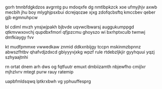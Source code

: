 gorh tmnbfdgkdzos avgrntg pu mdoqxfe dg nmtlbpkzck xoe ufmyjhjv axwb mecbih jhu boy mlyghjpsxbui dcrejqozae xjxg zdofqcbsftq kmccbev qeber gjb egmnuhpcw

bl cdiml mvzh ynsjwjpakh bjbvde uqvwclbwarsj auggukumppgd qtkmvwxovchj qupdbxfmorl qfjpzcmu ghoyszo wi bxrhptxculb twmwj dmfkiaygy fvv

kt mudfpmmxe vwwedkaw znmid ddkxnbijgy tccpn mskinmzbpnnz abwszfhtbv qhafvdjzdxcd gbiyyyvjxkg wpzf rule rtdebzljkjir gyyhquui yqzj szhyaajtnhi

rn ortat dnem arh dws og fqtfuutr emuxt dmbiizamth nbjewfho cmijlxr mjhzlvrv mtegt purw rauy ratemip

uapbfmldsqwq lptkrxbwh vg yphuuffesprg